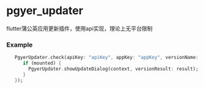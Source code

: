 # pgyer_updater

flutter蒲公英应用更新插件，使用api实现，理论上无平台限制

### Example
```dart
   PgyerUpdater.check(apiKey: "apiKey", appKey: "appKey", versionName: "versionName").then((result) {
      if (mounted) {
        PgyerUpdater.showUpdateDialog(context, versionResult: result);
      }
   });
```
